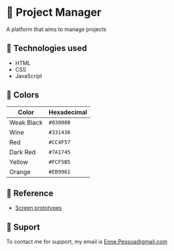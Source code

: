 # 📌 Project Manager
 A platform that aims to manage projects


## 🚀 Technologies used

 - HTML
 - CSS
 - JavaScript


## 🌈 Colors

 | Color      | Hexadecimal |
 | ---------- | ----------- |
 | Weak Black | `#030000`   |
 | Wine       | `#331436`   |
 | Red        | `#CC4F57`   |
 | Dark Red   | `#7A1745`   |
 | Yellow     | `#FCF5B5`   |
 | Orange     | `#EB9961`   |


## 🌟 Reference

 - [Screen prototypes](https://www.figma.com/design/gut0f54yTpBwIh1kla9j8y/Challenge-1-SC-(Copy)?node-id=0-1&t=tllTERKyeQqwSnoN-1)


## 🔧 Suport
 To contact me for support, my email is [Enne.Pessoa@gmail.com](mailto:Enne.Pessoa@gmail.com)

